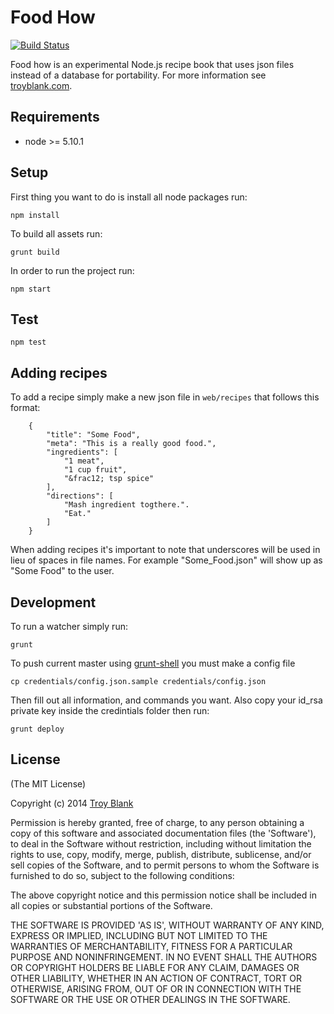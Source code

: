 # Food How

[![Build Status](https://travis-ci.org/troyblank/foodhow.svg?branch=master)](https://travis-ci.org/troyblank/foodhow)

Food how is an experimental Node.js recipe book that uses json files instead of a database for portability. For more information see [troyblank.com](http://troyblank.com/#portfolio:/specimens/2014/foodHow/, "Food How").

## Requirements

* node >= 5.10.1

## Setup
First thing you want to do is install all node packages run:

    npm install

To build all assets run:

    grunt build

In order to run the project run:

    npm start
    
## Test

    npm test

## Adding recipes

To add a recipe simply make a new json file in ```web/recipes``` that follows this format:

        {
            "title": "Some Food",
            "meta": "This is a really good food.",
            "ingredients": [
                "1 meat",
                "1 cup fruit",
                "&frac12; tsp spice"
            ],
            "directions": [
                "Mash ingredient togthere.".
                "Eat."
            ]
        }

When adding recipes it's important to note that underscores will be used in lieu of spaces in file names. For example "Some_Food.json" will show up as "Some Food" to the user.

## Development

To run a watcher simply run:

    grunt
    
To push current master using [grunt-shell](https://www.npmjs.com/package/grunt-shell) you must make a config file

    cp credentials/config.json.sample credentials/config.json
    
Then fill out all information, and commands you want. Also copy your id_rsa private key inside the credintials folder then run:

    grunt deploy

## License

(The MIT License)

Copyright (c) 2014 [Troy Blank](http://www.troyblank.com/#mainNavContent:/contact/ "Troy Blank")

Permission is hereby granted, free of charge, to any person obtaining
a copy of this software and associated documentation files (the
'Software'), to deal in the Software without restriction, including
without limitation the rights to use, copy, modify, merge, publish,
distribute, sublicense, and/or sell copies of the Software, and to
permit persons to whom the Software is furnished to do so, subject to
the following conditions:

The above copyright notice and this permission notice shall be
included in all copies or substantial portions of the Software.

THE SOFTWARE IS PROVIDED 'AS IS', WITHOUT WARRANTY OF ANY KIND,
EXPRESS OR IMPLIED, INCLUDING BUT NOT LIMITED TO THE WARRANTIES OF
MERCHANTABILITY, FITNESS FOR A PARTICULAR PURPOSE AND NONINFRINGEMENT.
IN NO EVENT SHALL THE AUTHORS OR COPYRIGHT HOLDERS BE LIABLE FOR ANY
CLAIM, DAMAGES OR OTHER LIABILITY, WHETHER IN AN ACTION OF CONTRACT,
TORT OR OTHERWISE, ARISING FROM, OUT OF OR IN CONNECTION WITH THE
SOFTWARE OR THE USE OR OTHER DEALINGS IN THE SOFTWARE.
